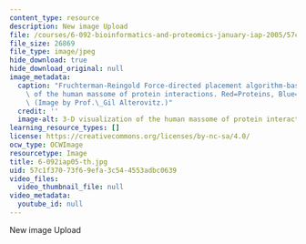 ```yaml
---
content_type: resource
description: New image Upload
file: /courses/6-092-bioinformatics-and-proteomics-january-iap-2005/57c1f37073f69efa3c544553adbc0639_6-092iap05-th.jpg
file_size: 26869
file_type: image/jpeg
hide_download: true
hide_download_original: null
image_metadata:
  caption: "Fruchterman-Reingold Force-directed placement algorithm-based 3-D visualization\
    \ of the human massome of protein interactions. Red=Proteins, Blue=Interactions.\
    \ (Image by Prof.\_Gil Alterovitz.)"
  credit: ''
  image-alt: 3-D visualization of the human massome of protein interactions.
learning_resource_types: []
license: https://creativecommons.org/licenses/by-nc-sa/4.0/
ocw_type: OCWImage
resourcetype: Image
title: 6-092iap05-th.jpg
uid: 57c1f370-73f6-9efa-3c54-4553adbc0639
video_files:
  video_thumbnail_file: null
video_metadata:
  youtube_id: null
---
```

New image Upload